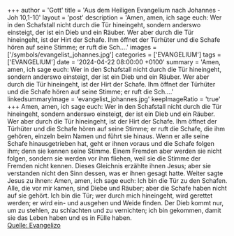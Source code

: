 +++
author = 'Gott'
title = 'Aus dem Heiligen Evangelium nach Johannes - Joh 10,1-10'
layout = 'post'
description = 'Amen, amen, ich sage euch: Wer in den Schafstall nicht durch die Tür hineingeht, sondern anderswo einsteigt, der ist ein Dieb und ein Räuber. Wer aber durch die Tür hineingeht, ist der Hirt der Schafe. Ihm öffnet der Türhüter und die Schafe hören auf seine Stimme; er ruft die Sch....'
images = ['/symbols/evangelist_johannes.jpg']
categories = ['EVANGELIUM']
tags = ['EVANGELIUM']
date = '2024-04-22 08:00:00 +0100'
summary = 'Amen, amen, ich sage euch: Wer in den Schafstall nicht durch die Tür hineingeht, sondern anderswo einsteigt, der ist ein Dieb und ein Räuber. Wer aber durch die Tür hineingeht, ist der Hirt der Schafe. Ihm öffnet der Türhüter und die Schafe hören auf seine Stimme; er ruft die Sch....'
linkedsummaryImage = 'evangelist_johannes.jpg'
keepImageRatio = 'true'
+++
Amen, amen, ich sage euch: Wer in den Schafstall nicht durch die Tür hineingeht, sondern anderswo einsteigt, der ist ein Dieb und ein Räuber.
Wer aber durch die Tür hineingeht, ist der Hirt der Schafe.
Ihm öffnet der Türhüter und die Schafe hören auf seine Stimme; er ruft die Schafe, die ihm gehören, einzeln beim Namen und führt sie hinaus.<!--more-->
Wenn er alle seine Schafe hinausgetrieben hat, geht er ihnen voraus und die Schafe folgen ihm; denn sie kennen seine Stimme.
Einem Fremden aber werden sie nicht folgen, sondern sie werden vor ihm fliehen, weil sie die Stimme der Fremden nicht kennen.
Dieses Gleichnis erzählte ihnen Jesus; aber sie verstanden nicht den Sinn dessen, was er ihnen gesagt hatte.
Weiter sagte Jesus zu ihnen: Amen, amen, ich sage euch: Ich bin die Tür zu den Schafen.
Alle, die vor mir kamen, sind Diebe und Räuber; aber die Schafe haben nicht auf sie gehört.
Ich bin die Tür; wer durch mich hineingeht, wird gerettet werden; er wird ein- und ausgehen und Weide finden.
Der Dieb kommt nur, um zu stehlen, zu schlachten und zu vernichten; ich bin gekommen, damit sie das Leben haben und es in Fülle haben.<br> [Quelle: Evangelizo](https://evangeliumtagfuertag.org/DE/gospel)